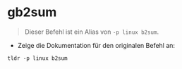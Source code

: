 # gb2sum

> Dieser Befehl ist ein Alias von `-p linux b2sum`.

- Zeige die Dokumentation für den originalen Befehl an:

`tldr -p linux b2sum`
